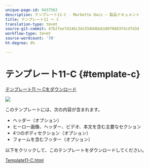 ```yaml
---
unique-page-id: 9437562
description: テンプレート11-C - Marketto Docs — 製品ドキュメント
title: テンプレート11 ～ C
translation-type: tm+mt
source-git-commit: 47b2fee7d146c3dc558d4bbb10070683f4cdfd3d
workflow-type: tm+mt
source-wordcount: '70'
ht-degree: 0%

---
```



# テンプレート11-C {#template-c}

[テンプレート11 ～ Cをダウンロード](http://docs.marketo.com/download/attachments/9437562/template-11c.html?version=1&amp;modificationdate=1438211358000&amp;api=v2)

![](assets/image2015-8-4-14-3a3-3a44.png)

このテンプレートには、次の内容が含まれます。

* ヘッダー（オプション）
* ヒーロー画像、ヘッダー、ビデオ、本文を含む主要なセクション
* 4つのボディセクション（オプション）
* フォームを含むフッター（オプション）

以下をクリックして、このテンプレートをダウンロードしてください。

[Template11-C.html](http://docs.marketo.com/download/attachments/9437562/template-11c.html?version=1&amp;modificationdate=1438211358000&amp;api=v2)
